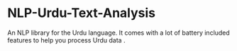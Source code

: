 # NLP-Urdu-Text-Analysis
An NLP library for the Urdu language. It comes with a lot of battery included features to help you process Urdu data .
